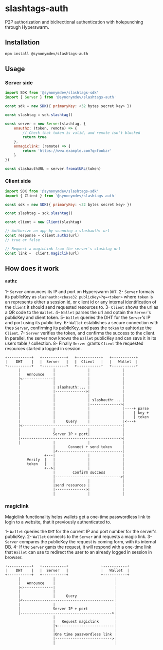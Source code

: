 # slashtags-auth

P2P authorization and bidirectional authentication with holepunching through Hyperswarm.

## Installation

```bash
npm install @synonymdev/slashtags-auth
```

## Usage

### Server side

```js
import SDK from '@synonymdev/slashtags-sdk'
import { Server } from '@synonymdev/slashtags-auth'

const sdk = new SDK({ primaryKey: <32 bytes secret key> })

const slashtag = sdk.slashtag()

const server = new Server(slashtag, {
    onauthz: (token, remote) => {
        // Check that token is valid, and remote isn't blocked
        return true
    },
    onmagiclink: (remote) => {
        return 'https://www.example.com?q=foobar'
    }
})

const slashauthURL = server.fromatURL(token)
```

### Client side

```js
import SDK from '@synonymdev/slashtags-sdk'
import { Client } from '@synonymdev/slashtags-auth'

const sdk = new SDK({ primaryKey: <32 bytes secret key> })

const slashtag = sdk.slashtag()

const client = new Client(slashtag)

// Authorize an app by scanning a slashauth: url
const response = client.authz(url)
// true or false

// Request a magicLink from the server's slashtag url
const link =  client.magiclik(url)
```

## How does it work

#### authz

1- `Server` announces its IP and port on Hyperswarm `DHT`.
2- `Server` formats its publicKey as `slashauth:<zbase32 publicKey>?q=<token>`
    where `token` is an represents either a session id, or client id or any internal
    identification of the `Client` it should send requested resources to.
3- `Client` shows the url as a QR code to the `Wallet`.
4- `Wallet` parses the url and optain the `Server`'s publicKey and client token.
5- `Wallet` queries the DHT for the `Server`'s IP and port using its public key.
6- `Wallet` establishes a secure connection with thes `Server`, confirming its publicKey,
    and pass the `token` to auhtorize the `Client`.
7- `Server` verifies the token, and confirms the success to the client.
    In parallel, the server now knows the `Wallet` publicKey and can save it in its users table / collection.
8- Finally `Server` grants `Client` the requested resources started a logged in session.

```
+-----------+   +-----------+   +-----------+   +-----------+       
|    DHT    |   |  Server   |   |  Client   |   |   Wallet  |       
+-----------+   +-----------+   +-----------+   +-----------+       
      |               |               |               |             
      |   Announce    |               |               |             
      |<--------------|               |               |             
      |               |               |               |             
      |               | slashauth:... |               |             
      |               |-------------->|               |             
      |               |               |               |             
      |               |               | slashauth:... |             
      |               |               |-------------->|             
      |               |               |               |----+ parse  
      |               |               |               |    | key +  
      |               |               |               |    | token  
      |               |     Query     |               |<---+        
      |<----------------------------------------------|             
      |               |               |               |             
      |               Server IP + port|               |             
      |---------------------------------------------->|             
      |               |               |               |             
                      |      Connect + send token     |             
                      |<------------------------------|             
                  +---|               |               |             
          Verify  |   |               |               |             
          token   |   |               |               |             
                  +-->|               |               |             
                      |        Confirm success        |             
                      |------------------------------>|             
                      |               |               |             
                      |send resources |               |             
                      |-------------->|               |             
                      |               |               |             
```

### magiclink

Magiclink functionality helps wallets get a one-time passwordless link to login to a website, that it previously authenticated to.

1- `Wallet` queries the `DHT` for the current IP and port number for the server's publicKey.
2- `Wallet` connects to the `Server` and requests a magic link.
3- `Server` compares the publicKey the request is coming form, with its internal DB.
4- If the `Server` gants the request, it will respond with a one-time link that `Wallet` can use to redirect the user to an already logged in session in browser.

```
+-----------+   +-----------+               +-----------+                    
|    DHT    |   |  Server   |               |   Wallet  |                    
+-----------+   +-----------+               +-----------+                    
      |               |                           |                          
      |   Announce    |                           |                          
      |<--------------|                           |                          
      |               |                           |                          
      |               |     Query                 |                          
      |<------------------------------------------|                          
      |               |                           |                          
      |               Server IP + port            |                          
      |------------------------------------------>|                          
                      |                           |                          
                      |   Request magiclink       |                          
                      |<--------------------------|                          
                      |                           |                          
                      |One time passwordless link |                          
                      |-------------------------->|                          
                      |                           |                          
```
